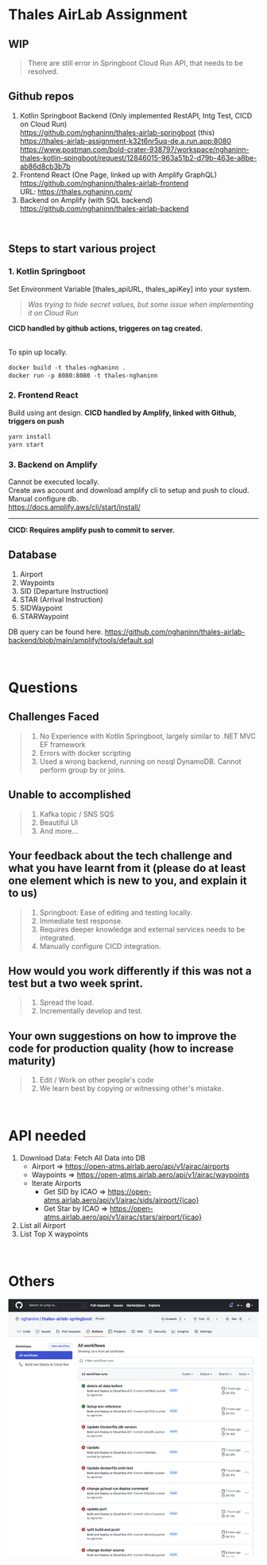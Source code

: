 # Thales AirLab Assignment

## WIP
>There are still error in Springboot Cloud Run API, that needs to be resolved.

## Github repos

1. Kotlin Springboot Backend (Only implemented RestAPI, Intg Test, CICD on Cloud Run) <br>
   https://github.com/nghaninn/thales-airlab-springboot (this) <br>
   https://thales-airlab-assignment-k32t6nr5uq-de.a.run.app:8080 <br>
   https://www.postman.com/bold-crater-938797/workspace/nghaninn-thales-kotlin-spingboot/request/12846015-963a51b2-d79b-463e-a8be-ab86d8cb3b7b
2. Frontend React (One Page, linked up with Amplify GraphQL) <br>
   https://github.com/nghaninn/thales-airlab-frontend <br>
   URL: https://thales.nghaninn.com/
3. Backend on Amplify (with SQL backend) <br>
   https://github.com/nghaninn/thales-airlab-backend

<br/>

## Steps to start various project

### 1. Kotlin Springboot

Set Environment Variable [thales_apiURL, thales_apiKey] into your system.
>_Was trying to hide secret values, but some issue when implementing it on Cloud Run_

__CICD handled by github actions, triggeres on tag created.__

<br>
To spin up locally. <br>

```
docker build -t thales-nghaninn .
docker run -p 8080:8080 -t thales-nghaninn
```

### 2. Frontend React

Build using ant design.
__CICD handled by Amplify, linked with Github, triggers on push__
```
yarn install
yarn start
```

### 3. Backend on Amplify

Cannot be executed locally. <br>
Create aws account and download amplify cli to setup and push to cloud. <br>
Manual configure db. <br> 
https://docs.amplify.aws/cli/start/install/
****
__CICD: Requires amplify push to commit to server.__

## Database

1. Airport
2. Waypoints
3. SID (Departure Instruction)
4. STAR (Arrival Instruction)
5. SIDWaypoint
6. STARWaypoint

DB query can be found here. https://github.com/nghaninn/thales-airlab-backend/blob/main/amplify/tools/default.sql

<br>

# Questions

## Challenges Faced

>1. No Experience with Kotlin Springboot, largely similar to .NET MVC EF framework
>2. Errors with docker scripting
>3. Used a wrong backend, running on nosql DynamoDB. Cannot perform group by or joins.

## Unable to accomplished

>1. Kafka topic / SNS SQS
>2. Beautiful UI
>3. And more...


## Your feedback about the tech challenge and what you have learnt from it (please do at least one element which is new to you, and explain it to us)

>1. Springboot: Ease of editing and testing locally.
>2. Immediate test response.
>3. Requires deeper knowledge and external services needs to be integrated.
>4. Manually configure CICD integration.

## How would you work differently if this was not a test but a two week sprint.

>1. Spread the load.
>2. Incrementally develop and test.

## Your own suggestions on how to improve the code for production quality (how to increase maturity)

>1. Edit / Work on other people's code
>2. We learn best by copying or witnessing other's mistake.

<br>

# API needed

1. Download Data: Fetch All Data into DB
    - Airport => https://open-atms.airlab.aero/api/v1/airac/airports
    - Waypoints => https://open-atms.airlab.aero/api/v1/airac/waypoints
    - Iterate Airports
      - Get SID by ICAO => https://open-atms.airlab.aero/api/v1/airac/sids/airport/{icao}
      - Get Star by ICAO => https://open-atms.airlab.aero/api/v1/airac/stars/airport/{icao}
2. List all Airport
3. List Top X waypoints


<br>

# Others
<img src="https://raw.githubusercontent.com/nghaninn/thales-airlab-springboot/main/images/springboot_cicd.png">
